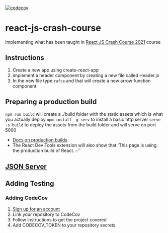 [![codecov](https://codecov.io/gh/nadvolod/react-js-crash-course/branch/main/graph/badge.svg?token=OO23K8SSEI)](https://codecov.io/gh/nadvolod/react-js-crash-course)
# react-js-crash-course
Implementing what has been taught in [React JS Crash Course 2021](https://www.youtube.com/watch?v=w7ejDZ8SWv8) course

## Instructions

1. Create a new app using create-react-app
2. implement a header component by creating a new file called Header.js
3. In the new file type `rafce` and that will create a new arrow function component

## Preparing a production build

`npm run build` will create a ./build folder with the static assets which is what you actually deploy
`npm install -g serv` to install a basic http server
`serve -s build` to deploy the assets from the build folder and will serve on port 5000
* [Docs on production builds](https://create-react-app.dev/docs/deployment/)
* The React Dev Tools extension will also show that 'This page is using the production build of React. ✅'

## [JSON Server](https://github.com/typicode/json-server)

## Adding Testing

### Adding CodeCov

1. [Sign up for an account](https://about.codecov.io/)
2. Link your repository to CodeCov
3. Follow instructions to get the project covered
4. Add CODECOV_TOKEN to your repository secrets
